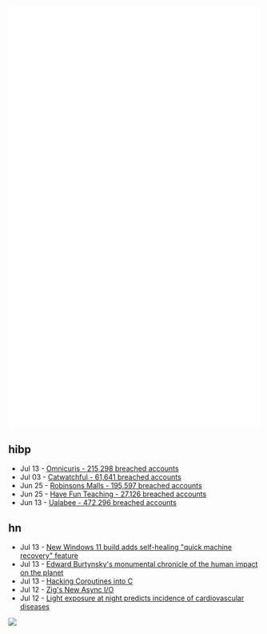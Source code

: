 ![Metrics](https://raw.githubusercontent.com/phixion/phixion/master/metrics.svg)

## hibp

<!--
for https://github.com/phixion/phixion/blob/main/.github/workflows/feeds.yml
-->
<!--START_SECTION:haveibeenpwnd-->
- Jul 13 - [Omnicuris - 215,298 breached accounts](https://haveibeenpwned.com/Breach/Omnicuris)
- Jul 03 - [Catwatchful - 61,641 breached accounts](https://haveibeenpwned.com/Breach/Catwatchful)
- Jun 25 - [Robinsons Malls - 195,597 breached accounts](https://haveibeenpwned.com/Breach/RobinsonsMalls)
- Jun 25 - [Have Fun Teaching - 27,126 breached accounts](https://haveibeenpwned.com/Breach/HaveFunTeaching)
- Jun 13 - [Ualabee - 472,296 breached accounts](https://haveibeenpwned.com/Breach/Ualabee)
<!--END_SECTION:haveibeenpwnd-->

## hn

<!--
for https://github.com/phixion/phixion/blob/main/.github/workflows/feeds.yml
-->
<!--START_SECTION:hn-->
- Jul 13 - [New Windows 11 build adds self-healing "quick machine recovery" feature](https://arstechnica.com/gadgets/2025/07/new-windows-11-build-adds-self-healing-quick-machine-recovery-feature/)
- Jul 13 - [Edward Burtynsky's monumental chronicle of the human impact on the planet](https://www.newyorker.com/culture/photo-booth/earths-poet-of-scale)
- Jul 13 - [Hacking Coroutines into C](https://wiomoc.de/misc/posts/hacking_coroutines_into_c.html)
- Jul 12 - [Zig's New Async I/O](https://kristoff.it/blog/zig-new-async-io/)
- Jul 12 - [Light exposure at night predicts incidence of cardiovascular diseases](https://www.medrxiv.org/content/10.1101/2025.06.20.25329961v1)
<!--END_SECTION:hn-->

<!--
for https://yhype.me
-->
![](https://hit.yhype.me/github/profile?user_id=13013670)
